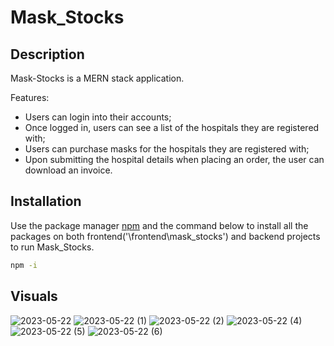 # Mask_Stocks

## Description

Mask-Stocks is a MERN stack application.

Features:

- Users can login into their accounts;
- Once logged in, users can see a list of the hospitals they are registered with;
- Users can purchase masks for the hospitals they are registered with;
- Upon submitting the hospital details when placing an order, the user can download an invoice.

## Installation

Use the package manager [npm](https://docs.npmjs.com/downloading-and-installing-node-js-and-npm) and the command below to install all the packages on both frontend('\frontend\mask_stocks') and backend projects to run Mask_Stocks.

```bash
npm -i
```

## Visuals
![2023-05-22](https://github.com/CodecoolGlobal/mask-stock-javascript-IoanaTeodora20/assets/108082444/0430a7b1-ab05-4a90-85b7-92541e1f1297)
![2023-05-22 (1)](https://github.com/CodecoolGlobal/mask-stock-javascript-IoanaTeodora20/assets/108082444/cb9fa7fd-01ad-4fae-b806-a421849d59a8)
![2023-05-22 (2)](https://github.com/CodecoolGlobal/mask-stock-javascript-IoanaTeodora20/assets/108082444/91257e3c-f5ee-440c-a608-1a1b7d80dccb)
![2023-05-22 (4)](https://github.com/CodecoolGlobal/mask-stock-javascript-IoanaTeodora20/assets/108082444/41c5b115-e133-4fdb-a17e-45435deb99ad)
![2023-05-22 (5)](https://github.com/CodecoolGlobal/mask-stock-javascript-IoanaTeodora20/assets/108082444/cb8909d4-2c5f-4107-b988-b875625ad935)
![2023-05-22 (6)](https://github.com/CodecoolGlobal/mask-stock-javascript-IoanaTeodora20/assets/108082444/2a8fcd20-8378-472e-b14d-63e5e08d3837)

